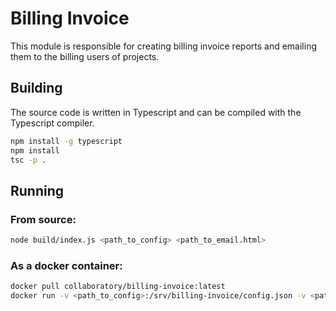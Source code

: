 # Billing Invoice
This module is responsible for creating billing invoice reports and emailing them to the billing users of projects.

## Building
The source code is written in Typescript and can be compiled with the Typescript compiler.

```bash
npm install -g typescript
npm install
tsc -p .
```

## Running

### From source:

```bash
node build/index.js <path_to_config> <path_to_email.html>
```

### As a docker container:

```bash
docker pull collaboratory/billing-invoice:latest
docker run -v <path_to_config>:/srv/billing-invoice/config.json -v <path_to_email>:/srv/billing-invoice/collab-billing.html collaboratory/billing-invoice
```

